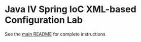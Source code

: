 # Java IV Spring IoC XML-based Configuration Lab

See the [main README](../README.md) for complete instructions
